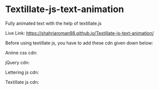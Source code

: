 # Textillate-js-text-animation

Fully animated text with the help of textillate.js

Live Link: https://shahriaroman98.github.io/Textillate-js-text-animation/

Before using textillate js, you have to add these cdn given down below:

Anime css cdn: <link rel="stylesheet" href="https://cdnjs.cloudflare.com/ajax/libs/animate.css/3.7.0/animate.min.css">

jQuery cdn: <script src="https://code.jquery.com/jquery-3.7.1.min.js" integrity="sha256-/JqT3SQfawRcv/BIHPThkBvs0OEvtFFmqPF/lYI/Cxo=" crossorigin="anonymous"></script>

Lettering js cdn: <script src="https://cdnjs.cloudflare.com/ajax/libs/lettering.js/0.6.1/jquery.lettering.min.js" integrity="sha512-VJ/iYbiu1eJ6yLimfTi65t2R9TFcG5D9X8ZCfbbEFhTfPnKJh8byoKXEawi5ScJZBYL1eiirL1+MczZDx0Tz9Q==" crossorigin="anonymous" referrerpolicy="no-referrer"></script>

Textillate js cdn: <script src="https://cdn.jsdelivr.net/npm/textillate@0.4.1/jquery.textillate.min.js"></script>
